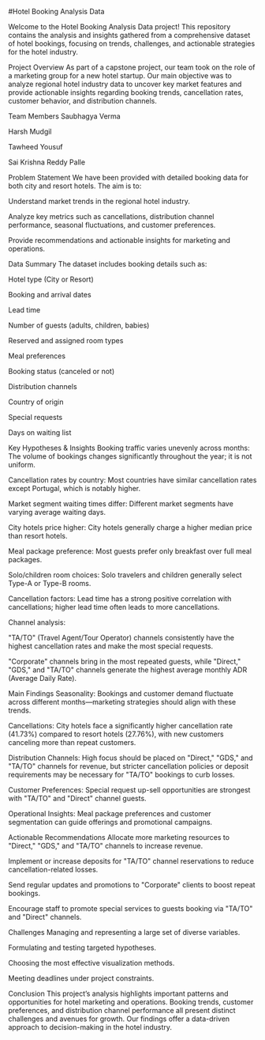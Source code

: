 #Hotel Booking Analysis Data

Welcome to the Hotel Booking Analysis Data project! This repository contains the analysis and insights gathered from a comprehensive dataset of hotel bookings, focusing on trends, challenges, and actionable strategies for the hotel industry.

Project Overview
As part of a capstone project, our team took on the role of a marketing group for a new hotel startup. Our main objective was to analyze regional hotel industry data to uncover key market features and provide actionable insights regarding booking trends, cancellation rates, customer behavior, and distribution channels.

Team Members
Saubhagya Verma

Harsh Mudgil

Tawheed Yousuf

Sai Krishna Reddy Palle

Problem Statement
We have been provided with detailed booking data for both city and resort hotels. The aim is to:

Understand market trends in the regional hotel industry.

Analyze key metrics such as cancellations, distribution channel performance, seasonal fluctuations, and customer preferences.

Provide recommendations and actionable insights for marketing and operations.

Data Summary
The dataset includes booking details such as:

Hotel type (City or Resort)

Booking and arrival dates

Lead time

Number of guests (adults, children, babies)

Reserved and assigned room types

Meal preferences

Booking status (canceled or not)

Distribution channels

Country of origin

Special requests

Days on waiting list

Key Hypotheses & Insights
Booking traffic varies unevenly across months: The volume of bookings changes significantly throughout the year; it is not uniform.

Cancellation rates by country: Most countries have similar cancellation rates except Portugal, which is notably higher.

Market segment waiting times differ: Different market segments have varying average waiting days.

City hotels price higher: City hotels generally charge a higher median price than resort hotels.

Meal package preference: Most guests prefer only breakfast over full meal packages.

Solo/children room choices: Solo travelers and children generally select Type-A or Type-B rooms.

Cancellation factors: Lead time has a strong positive correlation with cancellations; higher lead time often leads to more cancellations.

Channel analysis:

"TA/TO" (Travel Agent/Tour Operator) channels consistently have the highest cancellation rates and make the most special requests.

"Corporate" channels bring in the most repeated guests, while "Direct," "GDS," and "TA/TO" channels generate the highest average monthly ADR (Average Daily Rate).

Main Findings
Seasonality: Bookings and customer demand fluctuate across different months—marketing strategies should align with these trends.

Cancellations: City hotels face a significantly higher cancellation rate (41.73%) compared to resort hotels (27.76%), with new customers canceling more than repeat customers.

Distribution Channels: High focus should be placed on "Direct," "GDS," and "TA/TO" channels for revenue, but stricter cancellation policies or deposit requirements may be necessary for "TA/TO" bookings to curb losses.

Customer Preferences: Special request up-sell opportunities are strongest with "TA/TO" and "Direct" channel guests.

Operational Insights: Meal package preferences and customer segmentation can guide offerings and promotional campaigns.

Actionable Recommendations
Allocate more marketing resources to "Direct," "GDS," and "TA/TO" channels to increase revenue.

Implement or increase deposits for "TA/TO" channel reservations to reduce cancellation-related losses.

Send regular updates and promotions to "Corporate" clients to boost repeat bookings.

Encourage staff to promote special services to guests booking via "TA/TO" and "Direct" channels.

Challenges
Managing and representing a large set of diverse variables.

Formulating and testing targeted hypotheses.

Choosing the most effective visualization methods.

Meeting deadlines under project constraints.

Conclusion
This project’s analysis highlights important patterns and opportunities for hotel marketing and operations. Booking trends, customer preferences, and distribution channel performance all present distinct challenges and avenues for growth. Our findings offer a data-driven approach to decision-making in the hotel industry.
